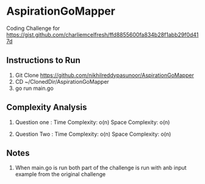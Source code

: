 # AspirationGoMapper
Coding Challenge for https://gist.github.com/charliemcelfresh/ffd8855600fa834b28f1abb29f0d417d

## Instructions to Run
1. Git Clone https://github.com/nikhilreddypasunoor/AspirationGoMapper
2. CD ~/ClonedDir/AspirationGoMapper
3. go run main.go

## Complexity Analysis

1. Question one :
Time Complexity: o(n)
Space Complexity: o(n)

2. Question Two :
Time Complexity: o(n)
Space Complexity: o(n)

## Notes
1. When main.go is run both part of the challenge is run with anb input example from the original challenge